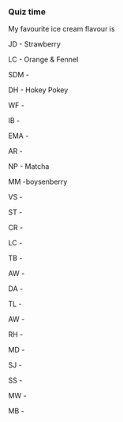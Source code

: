 ### Quiz time

My favourite ice cream flavour is

JD - Strawberry

LC - Orange & Fennel

SDM - 

DH - Hokey Pokey

WF -

IB -

EMA -

AR -

NP - Matcha

MM -boysenberry

VS -

ST -

CR -

LC - 

TB -

AW - 

DA -

TL -

AW -

RH -

MD -

SJ -

SS - 

MW -

MB -
